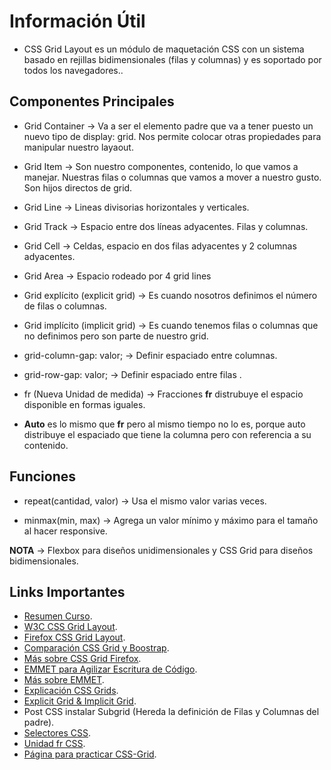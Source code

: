 # Información Útil

* CSS Grid Layout es un módulo de maquetación CSS con un sistema basado en rejillas bidimensionales (filas y columnas) y es soportado por todos los navegadores..

## Componentes Principales

* Grid Container &rarr; Va a ser el elemento padre que va a tener puesto un nuevo tipo de display: grid. Nos permite colocar otras propiedades para manipular nuestro layaout.

* Grid Item &rarr; Son nuestro componentes, contenido, lo que vamos a manejar. Nuestras filas o columnas que vamos a mover a nuestro gusto. Son hijos directos de grid.

* Grid Line &rarr; Lineas divisorias horizontales y verticales.

* Grid Track &rarr; Espacio entre dos líneas adyacentes. Filas y columnas.

* Grid Cell &rarr; Celdas, espacio en dos filas adyacentes y 2 columnas adyacentes.

* Grid Area &rarr; Espacio rodeado por 4 grid lines

* Grid explícito (explicit grid) &rarr; Es cuando nosotros definimos el número de filas o columnas.

* Grid implícito (implicit grid) &rarr; Es cuando tenemos filas o columnas que no definimos pero son parte de nuestro grid.

* grid-column-gap: valor; &rarr; Definir espaciado entre columnas.

* grid-row-gap: valor; &rarr; Definir espaciado entre filas .

* fr (Nueva Unidad de medida) &rarr; Fracciones **fr** distrubuye el espacio disponible en formas iguales.

* **Auto** es lo mismo que **fr** pero al mismo tiempo no lo es, porque auto distribuye el espaciado que tiene la columna pero con referencia a su contenido.

## Funciones

* repeat(cantidad, valor) &rarr; Usa el mismo valor varias veces.

* minmax(min, max) &rarr; Agrega un valor mínimo y máximo para el tamaño al hacer responsive.

**NOTA** &rarr; Flexbox para diseños unidimensionales y CSS Grid para diseños bidimensionales.

## Links Importantes

* [Resumen Curso](https://github.com/yomar-dev/css-grid "Resumen Curso").
* [W3C CSS Grid Layout](https://www.w3.org/TR/css-grid-1/ "W3C CSS Grid Layout").
* [Firefox CSS Grid Layout](https://developer.mozilla.org/es/docs/Web/CSS/CSS_Grid_Layout "Firefox CSS Grid Layout").
* [Comparación CSS Grid y Boostrap](https://platzi.com/tutoriales/1229-css-grid-layout/2071-por-que-css-grid-es-mejor-que-bootstrap-para-crear-disenos/ "Comparación CSS Grid y Boostrap").
* [Más sobre CSS Grid Firefox](https://mozilladevelopers.github.io/playground/css-grid/ "Más sobre CSS Grid Firefox").
* [EMMET para Agilizar Escritura de Código](https://docs.emmet.io/cheat-sheet/ "EMMET para Agilizar Escritura de Código").
* [Más sobre EMMET](https://code.visualstudio.com/docs/editor/emmet "Más sobre EMMET").
* [Explicación CSS Grids](https://css-tricks.com/snippets/css/complete-guide-grid/ "Explicación CSS Grids").
* [Explicit Grid & Implicit Grid](https://www.quackit.com/css/grid/tutorial/explicit_vs_implicit_grid.cfm "Explicit Grid & Implicit Grid").
* Post CSS instalar Subgrid (Hereda la definición de Filas y Columnas del padre).
* [Selectores CSS](https://dazzet.co/simbolos-css-en-hojas-estilo-html/ "Selectores CSS").
* [Unidad fr CSS](https://css-tricks.com/introduction-fr-css-unit/ "Unidad fr CSS").
* [Página para practicar CSS-Grid](http://cssgridgarden.com/#es "Página para practicar CSS-Grid").
